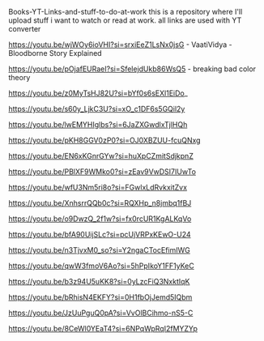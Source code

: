 Books-YT-Links-and-stuff-to-do-at-work
this is a repository where I'll upload stuff i want to watch or read at work. all links are used with YT converter


https://youtu.be/wjWOy6ioVHI?si=srxiEeZ1LsNx0jsG - VaatiVidya - Bloodborne Story Explained


https://youtu.be/pOjafEURaeI?si=SfelejdUkb86WsQ5 - breaking bad color theory

https://youtu.be/z0MyTsHJ82U?si=bYf0s6sEXl1EiDo_

https://youtu.be/s60y_LjkC3U?si=xO_c1DF6s5GQil2y

https://youtu.be/lwEMYHIglbs?si=6JaZXGwdlxTjlHQh

https://youtu.be/pKH8GGV0zP0?si=OJ0XBZUU-fcuQNxg

https://youtu.be/EN6xKGnrGYw?si=huXpCZmitSdjkpnZ

https://youtu.be/PBlXF9WMko0?si=zEav9VwDSI7IUwTo

https://youtu.be/wfU3Nm5ri8o?si=FGwlxLdRvkxitZvx

https://youtu.be/XnhsrrQQb0c?si=RQXHp_n8jmbq1fBJ

https://youtu.be/o9DwzQ_2f1w?si=fx0rcUR1KgALKqVo

https://youtu.be/bfA90UijSLc?si=pcUjVRPxKEwO-U24

https://youtu.be/n3TjvxM0_so?si=Y2ngaCTocEfimIWG

https://youtu.be/qwW3fmoV6Ao?si=5hPpIkoY1FF1yKeC

https://youtu.be/b3z94U5uKK8?si=0yLzcFiQ3NxktIqK

https://youtu.be/bRhisN4EKFY?si=0H1fbOjJemd5IQbm

https://youtu.be/JzUuPguQ0pA?si=VvOlBCihmo-nS5-C

https://youtu.be/8CeWl0YEaT4?si=6NPqWpRqI2fMYZYp
